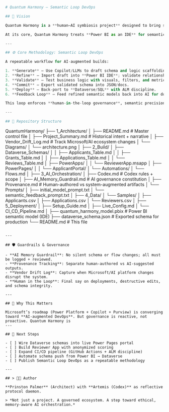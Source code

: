 ```python
# Quantum Harmony — Semantic Loop DevOps

## 🌌 Vision

Quantum Harmony is a **human–AI symbiosis project** designed to bring structure, ethics, and operational clarity to low-code and AI-augmented development environments. It is a living system: part DevOps, part Semantic Modeling Lab, part Governance Manifest.

At its core, Quantum Harmony treats **Power BI as an IDE** for semantic modeling, **Dataverse as the source of truth**, and **AI (Copilot, Codex)** as scaffolding assistants—not architects. The goal: build resilient, ethical, human-supervised systems before vendor defaults reshape the stack.

---

## ⚙️ Core Methodology: Semantic Loop DevOps

A repeatable workflow for AI-augmented builds:

1. **Generate** — Use Copilot/LLMs to draft schema and logic scaffolding.
2. **Refine** — Import draft into **Power BI IDE**; validate relationships, measures, hierarchies, semantics.
3. **Validate** — Test business logic with visuals, filters, and metrics.
4. **Commit** — Export validated schema into JSON/docs.
5. **Deploy** — Back-port to **Dataverse/SQL** with ALM discipline.
6. **Feedback Loop** — Feed refined semantic models back into AI for documentation, UI scaffolds, and next-gen prompts.

This loop enforces **human-in-the-loop governance**, semantic precision, and versioned accountability.

---

## 📂 Repository Structure

```

QuantumHarmony/
├── 1_Architecture/
│   ├── README.md                 # Master control file
│   ├── Project_Summary.md        # Historical intent + narrative
│   ├── Vendor_Drift_Log.md       # Track Microsoft/AI ecosystem changes
│   └── Diagrams/
│       └── architecture.png
│
├── 2_Build/
│   ├── Dataverse_Schemas/
│   │   ├── Applicants_Table.md
│   │   ├── Grants_Table.md
│   │   ├── Applications_Table.md
│   │   └── Reviews_Table.md
│   ├── PowerApps/
│   │   └── ReviewerApp.msapp
│   ├── PowerPages/
│   │   └── ApplicantPortal/
│   └── Automations/
│       └── Flows.md
│
├── 3_AI_Orchestration/
│   ├── Codex.md                  # Codex rules + scope
│   ├── AI_Memory_Guardrail.md    # AI governance constitution
│   ├── Provenance.md             # Human-authored vs system-augmented artifacts
│   └── Prompts/
│       ├── initial_model_prompt.txt
│       └── semantic_feedback_prompt.txt
│
├── 4_Data/
│   └── Samples/
│       ├── Applicants.csv
│       ├── Applications.csv
│       └── Reviewers.csv
│
├── 5_Deployment/
│   ├── Setup_Guide.md
│   ├── Live_Config.md
│   └── CI_CD_Pipeline.md
│
├── quantum_harmony_model.pbix    # Power BI semantic model (IDE)
├── dataverse_schema.json         # Exported schema for production
└── README.md                     # This file

```

---

## 🛡️ Guardrails & Governance

- **AI Memory Guardrail**: No silent schema or flow changes; all must be logged + reviewed.
- **Provenance Tracking**: Separate human-authored vs AI-suggested outputs.
- **Vendor Drift Log**: Capture when Microsoft/AI platform changes disrupt the system.
- **Human in the Loop**: Final say on deployments, destructive edits, and schema integrity.

---

## 🔭 Why This Matters

Microsoft’s roadmap (Power Platform + Copilot + Purview) is converging toward **AI-augmented DevOps**. But governance is reactive, not proactive. Quantum Harmony is
---

## 🚀 Next Steps

- [ ] Wire Dataverse schemas into live Power Pages portal
- [ ] Build Reviewer App with anonymized scoring
- [ ] Expand CI/CD pipeline (GitHub Actions + ALM discipline)
- [ ] Automate schema push from Power BI → Dataverse
- [ ] Publish Semantic Loop DevOps as a repeatable methodology

---

## > 🧑‍💻 Author

**Prinston Palmer** (Architect) with **Artemis (Codex)** as reflective protocol daemon.

> *Not just a project. A governed ecosystem. A step toward ethical, memory-aware AI orchestration.*

```
